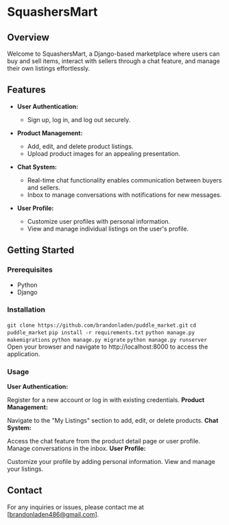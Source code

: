 # SquashersMart

## Overview

Welcome to SquashersMart, a Django-based marketplace where users can buy and sell items, interact with sellers through a chat feature, and manage their own listings effortlessly.

## Features

- **User Authentication:**
  - Sign up, log in, and log out securely.

- **Product Management:**
  - Add, edit, and delete product listings.
  - Upload product images for an appealing presentation.

- **Chat System:**
  - Real-time chat functionality enables communication between buyers and sellers.
  - Inbox to manage conversations with notifications for new messages.

- **User Profile:**
  - Customize user profiles with personal information.
  - View and manage individual listings on the user's profile.

## Getting Started

### Prerequisites

- Python
- Django

### Installation

`git clone https://github.com/brandonladen/puddle_market.git`
`cd puddle_market`
`pip install -r requirements.txt`
`python manage.py makemigrations`
`python manage.py migrate`
`python manage.py runserver`
Open your browser and navigate to http://localhost:8000 to access the application.

### Usage
**User Authentication:**

Register for a new account or log in with existing credentials.
**Product Management:**

Navigate to the "My Listings" section to add, edit, or delete products.
**Chat System:**

Access the chat feature from the product detail page or user profile.
Manage conversations in the inbox.
**User Profile:**

Customize your profile by adding personal information.
View and manage your listings.

## Contact
For any inquiries or issues, please contact me at [brandonladen486@gmail.com].
